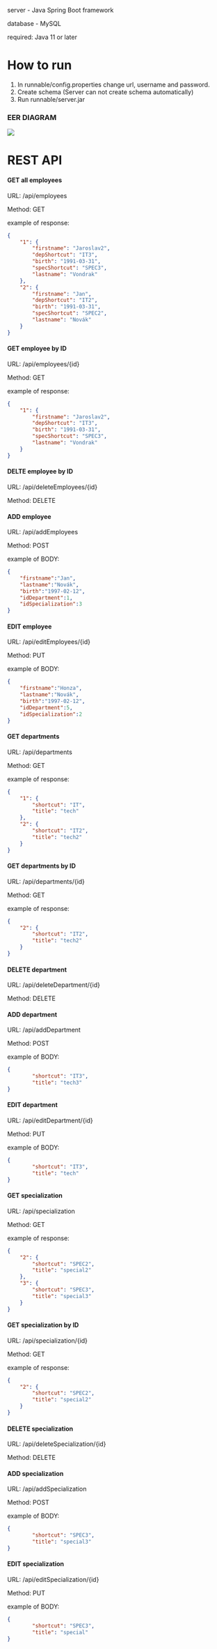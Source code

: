 server - Java Spring Boot framework 

database - MySQL

required: Java 11 or later 

# How to run
1. In runnable/config.properties change url, username and password.
2. Create schema (Server can not create schema automatically)
3. Run runnable/server.jar

### EER DIAGRAM

![](https://gitlab.com/JaroslavVond/dpg-rest-api/-/raw/master/img/dat.png)

# REST API

#### GET all employees

URL: /api/employees

Method: GET

example of response: 
```json
{
    "1": {
        "firstname": "Jaroslav2",
        "depShortcut": "IT3",
        "birth": "1991-03-31",
        "specShortcut": "SPEC3",
        "lastname": "Vondrak"
    },
    "2": {
        "firstname": "Jan",
        "depShortcut": "IT2",
        "birth": "1991-03-31",
        "specShortcut": "SPEC2",
        "lastname": "Novák"
    }
}
```
#### GET employee by ID

URL: /api/employees/{id}

Method: GET

example of response: 
```json
{
    "1": {
        "firstname": "Jaroslav2",
        "depShortcut": "IT3",
        "birth": "1991-03-31",
        "specShortcut": "SPEC3",
        "lastname": "Vondrak"
    }
}
```

#### DELTE employee by ID

URL: /api/deleteEmployees/{id}

Method: DELETE

#### ADD employee

URL: /api/addEmployees

Method: POST

example of BODY: 
```json
{
    "firstname":"Jan", 
    "lastname":"Novák",
    "birth":"1997-02-12",
    "idDepartment":1,
    "idSpecialization":3
}
```

#### EDIT employee

URL: /api/editEmployees/{id}

Method: PUT

example of BODY: 
```json
{
    "firstname":"Honza", 
    "lastname":"Novák",
    "birth":"1997-02-12",
    "idDepartment":5,
    "idSpecialization":2
}
```

#### GET departments

URL: /api/departments

Method: GET

example of response: 
```json
{
    "1": {
        "shortcut": "IT",
        "title": "tech"
    },
    "2": {
        "shortcut": "IT2",
        "title": "tech2"
    }
}
```

#### GET departments by ID

URL: /api/departments/{id}

Method: GET

example of response: 
```json
{
    "2": {
        "shortcut": "IT2",
        "title": "tech2"
    }
}
```

#### DELETE department

URL: /api/deleteDepartment/{id}

Method: DELETE

#### ADD department

URL: /api/addDepartment

Method: POST

example of BODY: 
```json
{
        "shortcut": "IT3",
        "title": "tech3"
}
```

#### EDIT department

URL: /api/editDepartment/{id}

Method: PUT

example of BODY: 
```json
{
        "shortcut": "IT3",
        "title": "tech"
}
```

#### GET specialization

URL: /api/specialization

Method: GET

example of response: 
```json
{
    "2": {
        "shortcut": "SPEC2",
        "title": "special2"
    },
    "3": {
        "shortcut": "SPEC3",
        "title": "special3"
    }
}
```

#### GET specialization by ID

URL: /api/specialization/{id}

Method: GET

example of response: 
```json
{
    "2": {
        "shortcut": "SPEC2",
        "title": "special2"
    }
}
```

#### DELETE specialization

URL: /api/deleteSpecialization/{id}

Method: DELETE

#### ADD specialization

URL: /api/addSpecialization

Method: POST

example of BODY: 
```json
{
        "shortcut": "SPEC3",
        "title": "special3"
}
```

#### EDIT specialization

URL: /api/editSpecialization/{id}

Method: PUT

example of BODY: 
```json
{
        "shortcut": "SPEC3",
        "title": "special"
}
```

